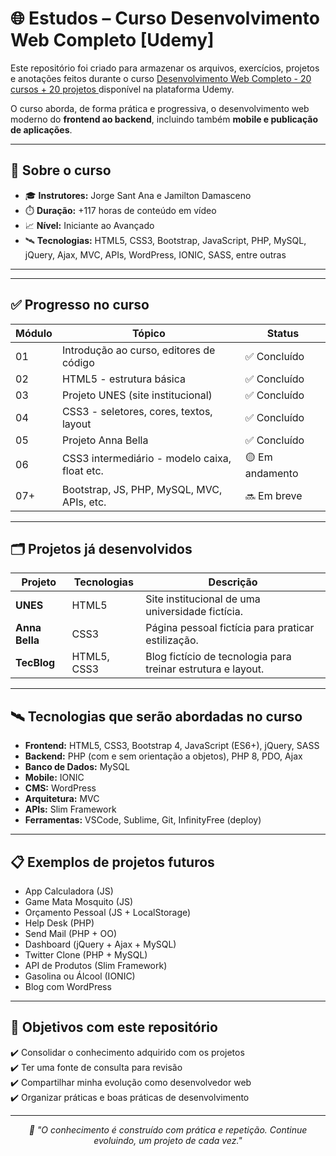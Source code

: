 # 🌐 Estudos – Curso Desenvolvimento Web Completo [Udemy]

Este repositório foi criado para armazenar os arquivos, exercícios, projetos e anotações feitos durante o curso  <a href="https://www.udemy.com/share/101WqG3@rgIS4129fx_Ww_2Wk_Tw_MtKkz5yAFAI4kSdGQTGMjqnk06yeUWxYDcLCklgg0VKLw==/" target="_blank" rel="external">Desenvolvimento Web Completo - 20 cursos + 20 projetos
</a> disponível na plataforma Udemy.

O curso aborda, de forma prática e progressiva, o desenvolvimento web moderno do **frontend ao backend**, incluindo também **mobile e publicação de aplicações**.

---

## 🧠 Sobre o curso

- 🎓 **Instrutores:** Jorge Sant Ana e Jamilton Damasceno  
- ⏱️ **Duração:** +117 horas de conteúdo em vídeo  
- 📈 **Nível:** Iniciante ao Avançado  
- 🛰 **Tecnologias:** HTML5, CSS3, Bootstrap, JavaScript, PHP, MySQL, jQuery, Ajax, MVC, APIs, WordPress, IONIC, SASS, entre outras

---


---

## ✅ Progresso no curso

| Módulo | Tópico                                         | Status       |
|--------|------------------------------------------------|--------------|
| 01     | Introdução ao curso, editores de código        | ✅ Concluído |
| 02     | HTML5 - estrutura básica                       | ✅ Concluído |
| 03     | Projeto UNES (site institucional)              | ✅ Concluído |
| 04     | CSS3 - seletores, cores, textos, layout        | ✅ Concluído |
| 05     | Projeto Anna Bella                             | ✅ Concluído |
| 06     | CSS3 intermediário - modelo caixa, float etc.  | 🟡 Em andamento |
| 07+    | Bootstrap, JS, PHP, MySQL, MVC, APIs, etc.     | 🔜 Em breve  |

---

## 🗂 Projetos já desenvolvidos

| Projeto                 | Tecnologias  | Descrição |
|------------------------|--------------|-----------|
| **UNES**               | HTML5        | Site institucional de uma universidade fictícia. |
| **Anna Bella**         | CSS3         | Página pessoal fictícia para praticar estilização. |
| **TecBlog**            | HTML5, CSS3  | Blog fictício de tecnologia para treinar estrutura e layout. |

---

## 🛰 Tecnologias que serão abordadas no curso

- **Frontend:** HTML5, CSS3, Bootstrap 4, JavaScript (ES6+), jQuery, SASS
- **Backend:** PHP (com e sem orientação a objetos), PHP 8, PDO, Ajax
- **Banco de Dados:** MySQL
- **Mobile:** IONIC
- **CMS:** WordPress
- **Arquitetura:** MVC
- **APIs:** Slim Framework
- **Ferramentas:** VSCode, Sublime, Git, InfinityFree (deploy)

---

## 📋 Exemplos de projetos futuros

- App Calculadora (JS)
- Game Mata Mosquito (JS)
- Orçamento Pessoal (JS + LocalStorage)
- Help Desk (PHP)
- Send Mail (PHP + OO)
- Dashboard (jQuery + Ajax + MySQL)
- Twitter Clone (PHP + MySQL)
- API de Produtos (Slim Framework)
- Gasolina ou Álcool (IONIC)
- Blog com WordPress

---

## 🔭 Objetivos com este repositório

✔️ Consolidar o conhecimento adquirido com os projetos  
✔️ Ter uma fonte de consulta para revisão  
✔️ Compartilhar minha evolução como desenvolvedor web  
✔️ Organizar práticas e boas práticas de desenvolvimento  

---
<p align="center">
<i> 💬 "O conhecimento é construído com prática e repetição. Continue evoluindo, um projeto de cada vez."</i>
</p>
